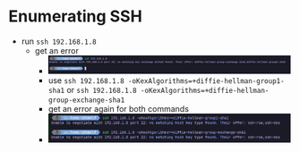 # Enumerating SSH

- run `ssh 192.168.1.8`
  - get an error
    - ![](img/ssh-error.png)
    - use `ssh 192.168.1.8 -oKexAlgorithms=+diffie-hellman-group1-sha1` or `ssh 192.168.1.8 -oKexAlgorithms=+diffie-hellman-group-exchange-sha1`
    - get an error again for both commands
    - ![](img/ssh-error-2.png)
